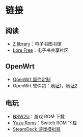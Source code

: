 # 链接

## 阅读

- [Z library](https://singlelogin.me/)：电子书图书馆
- [Lore Free](https://ebook2.lorefree.com/)：电子书共享社区

## OpenWrt

- [OpenWrt 固件定制](https://supes.top/)
- OpenWrt 软件包：[地址1](https://op.supes.top/packages/)，[地址2](https://op.dllkids.xyz/packages/)

## 电玩

-  [NSW2U](https://nsw2u.xyz/)：游戏 ROM 下载
-  [Yuzu Roms](http://www.yuzuroms.ml/)：Switch ROM 下载
-  [SteamDeck 游戏模拟器](https://www.emudeck.com/)
  
